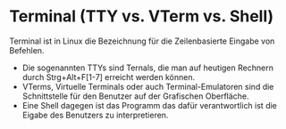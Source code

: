 # Terminal (TTY vs. VTerm vs. Shell)

Terminal ist in Linux die Bezeichnung für die Zeilenbasierte Eingabe von Befehlen.

- Die sogenannten TTYs sind Ternals, die man auf heutigen Rechnern durch Strg+Alt+F[1-7] erreicht werden können.
- VTerms, Virtuelle Terminals oder auch Terminal-Emulatoren sind die Schnittstelle für den Benutzer auf der Grafischen Oberfläche.
- Eine Shell dagegen ist das Programm das dafür verantwortlich ist die Eigabe des Benutzers zu interpretieren.
